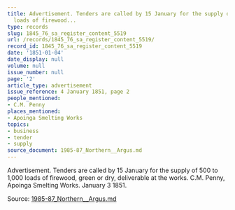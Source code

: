 ```yaml
---
title: Advertisement. Tenders are called by 15 January for the supply of 500 to 1,000
  loads of firewood...
type: records
slug: 1845_76_sa_register_content_5519
url: /records/1845_76_sa_register_content_5519/
record_id: 1845_76_sa_register_content_5519
date: '1851-01-04'
date_display: null
volume: null
issue_number: null
page: '2'
article_type: advertisement
issue_reference: 4 January 1851, page 2
people_mentioned:
- C.M. Penny
places_mentioned:
- Apoinga Smelting Works
topics:
- business
- tender
- supply
source_document: 1985-87_Northern__Argus.md
---
```


Advertisement. Tenders are called by 15 January for the supply of 500 to 1,000 loads of firewood, green or dry, deliverable at the works.  C.M. Penny, Apoinga Smelting Works.  January 3 1851.

Source: [1985-87_Northern__Argus.md](/downloads/markdown/1985-87_Northern__Argus.md)
